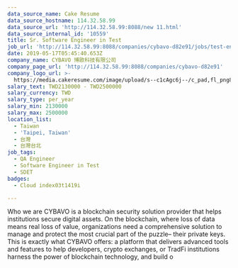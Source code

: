 ```yaml
---
data_source_name: Cake Resume
data_source_hostname: 114.32.58.99
data_source_url: 'http://114.32.58.99:8088/new 11.html'
data_source_internal_id: '10559'
title: Sr. Software Engineer in Test
job_url: 'http://114.32.58.99:8088/companies/cybavo-d82e91/jobs/test-engineer-3b071e'
date: 2019-05-17T05:45:40.653Z
company_name: CYBAVO 博歐科技有限公司
company_page_url: 'http://114.32.58.99:8088/companies/cybavo-d82e91'
company_logo_url: >-
  https://media.cakeresume.com/image/upload/s--c1cAgc6j--/c_pad,fl_png8,h_200,w_200/v1640145205/kbe3vxfxlt7nzzncem70.png
salary_text: TWD2130000 - TWD2500000
salary_currency: TWD
salary_type: per_year
salary_min: 2130000
salary_max: 2500000
location_list:
  - Taiwan
  - 'Taipei, Taiwan'
  - 台灣
  - 台灣台北
job_tags:
  - QA Engineer
  - Software Engineer in Test
  - SDET
badges:
  - Cloud index03t1419i

---
```


Who we are CYBAVO is a blockchain security solution provider that helps institutions secure digital assets. On the blockchain, where loss of data means real loss of value, organizations need a comprehensive solution to manage and protect the most crucial part of the puzzle– their private keys. This is exactly what CYBAVO offers: a platform that delivers advanced tools and features to help developers, crypto exchanges, or TradFi institutions harness the power of blockchain technology, and build o
